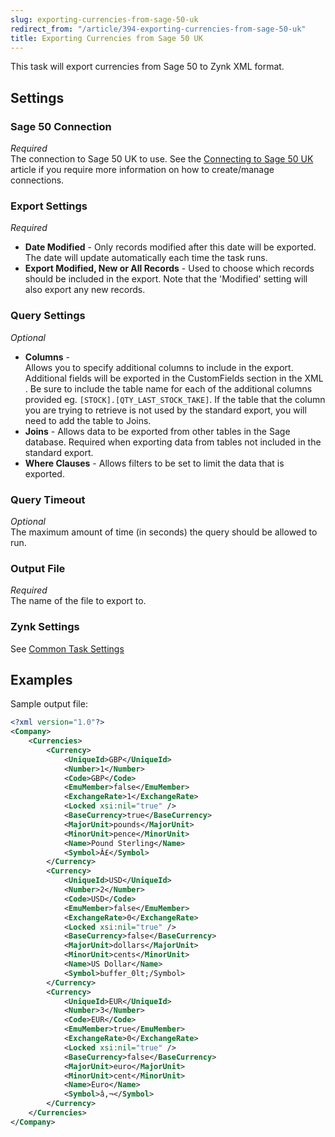 ```yaml
---
slug: exporting-currencies-from-sage-50-uk
redirect_from: "/article/394-exporting-currencies-from-sage-50-uk"
title: Exporting Currencies from Sage 50 UK
---
```

This task will export currencies from Sage 50 to Zynk XML format.

## Settings
### Sage 50 Connection
_Required_  
The connection to Sage 50 UK to use.  See the [Connecting to Sage 50 UK](connecting-to-sage-50-uk) article if you require more information on how to create/manage connections.

### Export Settings
_Required_  

 * **Date Modified** - Only records modified after this date will be exported. The date will update automatically each time the task runs.
 * **Export Modified, New or All Records** - Used to choose which records should be included in the export. Note that the 'Modified' setting will also export any new records.

### Query Settings
_Optional_  

 * **Columns** - Allows you to specify additional columns to include in the export.  Additional fields will be exported in the CustomFields section in the XML.  Be sure to include the table name for each of the additional columns provided eg. `[STOCK].[QTY_LAST_STOCK_TAKE]`.  If the table that the column you are trying to retrieve is not used by the standard export, you will need to add the table to Joins.
 * **Joins** - Allows data to be exported from other tables in the Sage database. Required when exporting data from tables not included in the standard export.
 * **Where Clauses** - Allows filters to be set to limit the data that is exported.

### Query Timeout
_Optional_  
The maximum amount of time (in seconds) the query should be allowed to run.

### Output File
_Required_  
The name of the file to export to.

### Zynk Settings
See [Common Task Settings](common-task-settings)

## Examples
Sample output file:

```xml
<?xml version="1.0"?>
<Company>
    <Currencies>
        <Currency>
            <UniqueId>GBP</UniqueId>
            <Number>1</Number>
            <Code>GBP</Code>
            <EmuMember>false</EmuMember>
            <ExchangeRate>1</ExchangeRate>
            <Locked xsi:nil="true" />
            <BaseCurrency>true</BaseCurrency>
            <MajorUnit>pounds</MajorUnit>
            <MinorUnit>pence</MinorUnit>
            <Name>Pound Sterling</Name>
            <Symbol>Â£</Symbol>
        </Currency>
        <Currency>
            <UniqueId>USD</UniqueId>
            <Number>2</Number>
            <Code>USD</Code>
            <EmuMember>false</EmuMember>
            <ExchangeRate>0</ExchangeRate>
            <Locked xsi:nil="true" />
            <BaseCurrency>false</BaseCurrency>
            <MajorUnit>dollars</MajorUnit>
            <MinorUnit>cents</MinorUnit>
            <Name>US Dollar</Name>
            <Symbol>buffer_0lt;/Symbol>
        </Currency>
        <Currency>
            <UniqueId>EUR</UniqueId>
            <Number>3</Number>
            <Code>EUR</Code>
            <EmuMember>true</EmuMember>
            <ExchangeRate>0</ExchangeRate>
            <Locked xsi:nil="true" />
            <BaseCurrency>false</BaseCurrency>
            <MajorUnit>euro</MajorUnit>
            <MinorUnit>cent</MinorUnit>
            <Name>Euro</Name>
            <Symbol>â‚¬</Symbol>
        </Currency>
    </Currencies>
</Company>
```